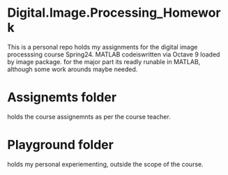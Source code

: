 # Digital.Image.Processing_Homework
This is a personal repo holds my assignments for the digital image processsing course Spring24.
MATLAB codeiswritten via Octave 9 loaded by image package. for the major part its readly runable in MATLAB, although some work arounds maybe needed.

# Assignemts folder
holds  the course assignemnts as per the course teacher.

# Playground folder 
holds my personal experiementing, outside the scope of the course.

